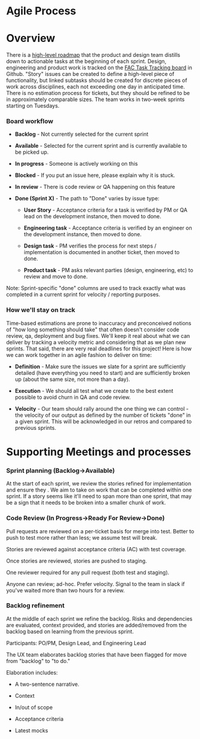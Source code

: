 Agile Process
===================

# Overview

There is a [high-level roadmap](https://app.mural.co/t/gsa6/m/gsa6/1646336450605/6a77a27a287989f91e1c0dfbcf9be4dec6e49393?sender=ua4d37dfba3f1e69e09078790) that the product and design team distills down to actionable tasks at the beginning of each sprint. Design, engineering and product work is tracked on the [FAC Task Tracking board](https://github.com/GSA-TTS/FAC/projects/1) in Github. "Story" issues can be created to define a high-level piece of functionality, but linked subtasks should be created for discrete pieces of work across disciplines, each not exceeding one day in anticipated time. There is no estimation process for tickets, but they should be refined to be in approximately comparable sizes. The team works in two-week sprints starting on Tuesdays.

### Board workflow

- **Backlog** - Not currently selected for the current sprint

- **Available** - Selected for the current sprint and is currently available to be picked up.

- **In progress** - Someone is actively working on this

- **Blocked** - If you put an issue here, please explain why it is stuck.

- **In review** - There is code review or QA happening on this feature

- **Done (Sprint X)** - The path to "Done" varies by issue type:

    - **User Story** - Acceptance criteria for a task is verified by PM or QA lead on the development instance, then moved to done. 

    - **Engineering task** - Acceptance criteria is verified by an engineer on the development instance, then moved to done. 

    - **Design task** - PM verifies the process for next steps / implementation is documented in another ticket, then moved to done. 

    - **Product task** - PM asks relevant parties (design, engineering, etc) to review and move to done.  

Note: Sprint-specific "done" columns are used to track exactly what was completed in a current sprint for velocity / reporting purposes.

### How we'll stay on track

Time-based estimations are prone to inaccuracy and preconceived notions of "how long something should take" that often doesn't consider code review, qa, deployment and bug fixes. We'll keep it real about what we can deliver by tracking a velocity metric and considering that as we plan new sprints. That said, there are very real deadlines for this project! Here is how we can work together in an agile fashion to deliver on time:

-   **Definition** - Make sure the issues we slate for a sprint are sufficiently detailed (have everything you need to start) and are sufficiently broken up (about the same size, not more than a day).

-   **Execution** - We should all test what we create to the best extent possible to avoid churn in QA and code review.

-   **Velocity** - Our team should rally around the one thing we can control - the velocity of our output as defined by the number of tickets "done" in a given sprint. This will be acknowledged in our retros and compared to previous sprints.

# Supporting Meetings and processes

### Sprint planning (Backlog->Available)

At the start of each sprint, we review the stories refined for implementation and ensure they . We aim to take on work that can be completed within one sprint. If a story seems like it'll need to span more than one sprint, that may be a sign that it needs to be broken into a smaller chunk of work.

### Code Review (In Progress->Ready For Review->Done)

Pull requests are reviewed on a per-ticket basis for merge into test. Better to push to test more rather than less; we assume test will break.

Stories are reviewed against acceptance criteria (AC) with test coverage.

Once stories are reviewed, stories are pushed to staging.

One reviewer required for any pull request (both test and staging).

Anyone can review; ad-hoc. Prefer velocity. Signal to the team in slack if you've waited more than two hours for a review.

### Backlog refinement

At the middle of each sprint we refine the backlog. Risks and dependencies are evaluated, context provided, and stories are added/removed from the backlog based on learning from the previous sprint.

Participants: PO/PM, Design Lead, and Engineering Lead

The UX team elaborates backlog stories that have been flagged for move from "backlog" to "to do."

Elaboration includes:

-   A two-sentence narrative.

-   Context

-   In/out of scope

-   Acceptance criteria

-   Latest mocks